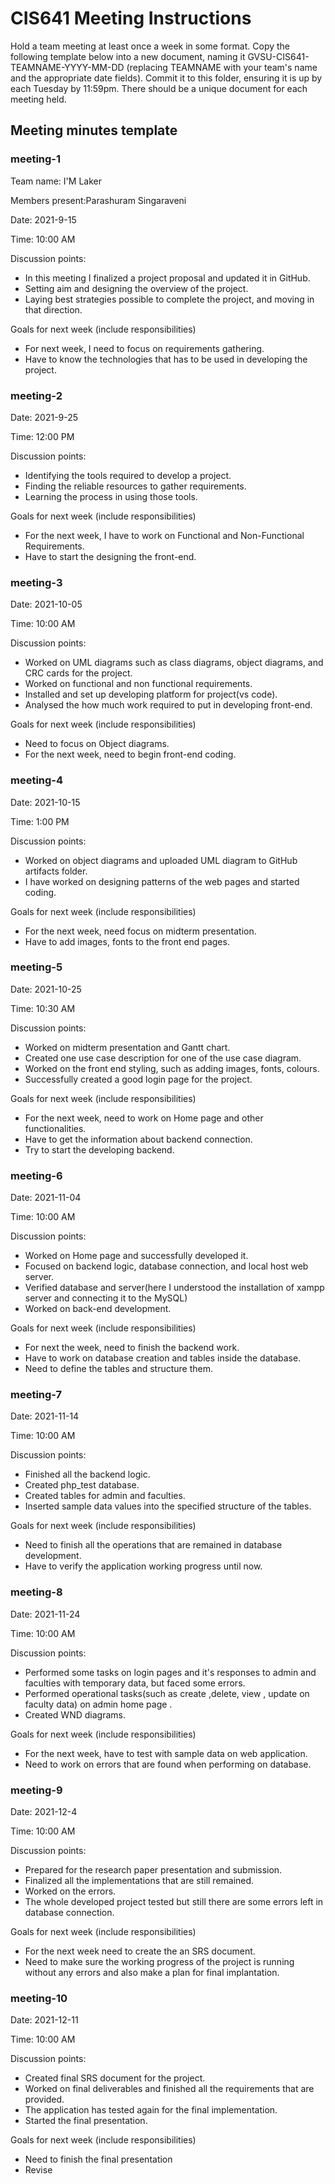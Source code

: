 # CIS641 Meeting Instructions

Hold a team meeting at least once a week in some format.  Copy the following template below into a new document, naming it GVSU-CIS641-TEAMNAME-YYYY-MM-DD (replacing TEAMNAME with your team's name and the appropriate date fields).  Commit it to this folder, ensuring it is up by each Tuesday by 11:59pm.  There should be a unique document for each meeting held.

## Meeting minutes template
### meeting-1

Team name: I'M Laker

Members present:Parashuram Singaraveni

Date: 2021-9-15

Time: 10:00 AM

Discussion points: 

* In this meeting I finalized a project proposal and updated it in GitHub.
* Setting aim and designing the overview of the project.
* Laying best strategies possible to complete the project, and moving in that direction.

Goals for next week (include responsibilities)

* For next week, I need to focus on requirements gathering.
* Have to know the technologies that has to be used in developing the project.

### meeting-2

Date: 2021-9-25

Time: 12:00 PM

Discussion points: 

* Identifying the tools required to develop a project.
* Finding the reliable resources to gather requirements.
* Learning the process in using those tools.

Goals for next week (include responsibilities)

* For the next week, I have to work on Functional and Non-Functional Requirements.
* Have to start the designing the front-end.

### meeting-3

Date: 2021-10-05

Time: 10:00 AM

Discussion points: 

* Worked on UML diagrams such as class diagrams, object diagrams, and CRC cards for the project. 
* Worked on functional and non functional requirements.
* Installed and set up developing platform for project(vs code).
* Analysed the how much work required to put in developing front-end.

Goals for next week (include responsibilities)

* Need to focus on Object diagrams.
* For the next week, need to begin front-end coding.

### meeting-4

Date: 2021-10-15

Time: 1:00 PM

Discussion points: 

* Worked on object diagrams and uploaded UML diagram to GitHub artifacts folder.
* I have worked on designing patterns of the web pages and started coding.

Goals for next week (include responsibilities)

* For the next week, need focus on midterm presentation.
* Have to add images, fonts to the front end pages.

### meeting-5

Date: 2021-10-25

Time: 10:30 AM

Discussion points: 

* Worked on midterm presentation and Gantt chart.
* Created one use case description for one of the use case diagram.
* Worked on the front end styling, such as adding images, fonts, colours.
* Successfully created a good login page for the project.

Goals for next week (include responsibilities)

* For the next week, need to work on Home page and other functionalities.
* Have to get the information about backend connection.
* Try to start the developing backend.

### meeting-6

Date: 2021-11-04

Time: 10:00 AM

Discussion points: 

* Worked on Home page and successfully developed it.
* Focused on backend logic, database connection, and local host web server.
* Verified database and server(here I understood the installation of xampp server and connecting it to the MySQL)
* Worked on back-end development.

Goals for next week (include responsibilities)

* For next the week, need to finish the backend work.
* Have to work on database creation and tables inside the database.
* Need to define the tables and structure them.

### meeting-7

Date: 2021-11-14

Time: 10:00 AM

Discussion points: 

* Finished all the backend logic.
* Created php_test database.
* Created tables for admin and faculties.
* Inserted sample data values into the specified structure of the tables.

Goals for next week (include responsibilities)

* Need to finish all the operations that are remained in database development.
* Have to verify the application working progress until now.

### meeting-8

Date: 2021-11-24

Time: 10:00 AM

Discussion points: 

* Performed some tasks on login pages and it's responses to admin and faculties with temporary data,
but faced some errors.
* Performed operational tasks(such as create ,delete, view , update on faculty data) on admin home page .
* Created WND diagrams.

Goals for next week (include responsibilities)

* For the next week, have to test with sample data on web application.
* Need to work on errors that are found when performing on database.

### meeting-9

Date: 2021-12-4

Time: 10:00 AM

Discussion points: 

* Prepared for the research paper presentation and submission.
* Finalized all the implementations that are still remained.
* Worked on the errors.
* The whole developed project tested but still there are some errors left in database connection.

Goals for next week (include responsibilities)

* For the next week need to create the an SRS document.
* Need to make sure the working progress of the project is running without any errors and also make a plan for final implantation. 

### meeting-10

Date: 2021-12-11

Time: 10:00 AM

Discussion points: 

* Created final SRS document for the project.
* Worked on final deliverables and finished all the requirements that are provided.
* The application has tested again for the final implementation.
* Started the final presentation.

Goals for next week (include responsibilities)

* Need to finish the final presentation 
* Revise



